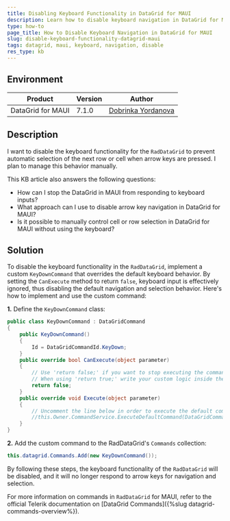 ```yaml
---
title: Disabling Keyboard Functionality in DataGrid for MAUI
description: Learn how to disable keyboard navigation in DataGrid for MAUI to prevent automatic row or cell selection when using arrow keys.
type: how-to
page_title: How to Disable Keyboard Navigation in DataGrid for MAUI
slug: disable-keyboard-functionality-datagrid-maui
tags: datagrid, maui, keyboard, navigation, disable
res_type: kb
---
```


## Environment

| Product | Version | Author |
| --- | --- | --- |
| DataGrid for MAUI | 7.1.0 | [Dobrinka Yordanova](https://www.telerik.com/blogs/author/dobrinka-yordanova) |

## Description

I want to disable the keyboard functionality for the `RadDataGrid` to prevent automatic selection of the next row or cell when arrow keys are pressed. I plan to manage this behavior manually.

This KB article also answers the following questions:
- How can I stop the DataGrid in MAUI from responding to keyboard inputs?
- What approach can I use to disable arrow key navigation in DataGrid for MAUI?
- Is it possible to manually control cell or row selection in DataGrid for MAUI without using the keyboard?

## Solution

To disable the keyboard functionality in the `RadDataGrid`, implement a custom `KeyDownCommand` that overrides the default keyboard behavior. By setting the `CanExecute` method to return `false`, keyboard input is effectively ignored, thus disabling the default navigation and selection behavior. Here's how to implement and use the custom command:

**1.** Define the `KeyDownCommand` class:

```csharp
public class KeyDownCommand : DataGridCommand
{
    public KeyDownCommand()
    {
        Id = DataGridCommandId.KeyDown;
    }
    public override bool CanExecute(object parameter)
    {
        // Use 'return false;' if you want to stop executing the command.
        // When using 'return true;' write your custom logic inside the 'Execute' method.
        return false;
    }
    public override void Execute(object parameter)
    {
        // Uncomment the line below in order to execute the default command and enable the keyboard navigation support. Alternatively, write your custom logic implementation.
        //this.Owner.CommandService.ExecuteDefaultCommand(DataGridCommandId.KeyDown, parameter);
    }
}

```

**2.** Add the custom command to the RadDataGrid's `Commands` collection:

```csharp
this.datagrid.Commands.Add(new KeyDownCommand());
```

By following these steps, the keyboard functionality of the `RadDataGrid` will be disabled, and it will no longer respond to arrow keys for navigation and selection.

For more information on commands in `RadDataGrid` for MAUI, refer to the official Telerik documentation on [DataGrid Commands]({%slug datagrid-commands-overview%}).
